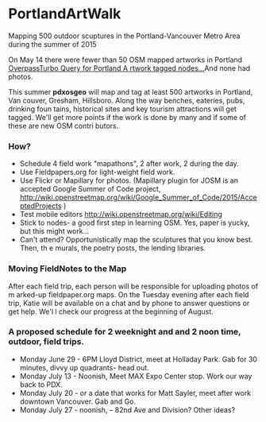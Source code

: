 # PortlandArtWalk
Mapping 500 outdoor scuptures in the Portland-Vancouver Metro Area during the summer of 2015


On May 14 there were fewer than 50 OSM mapped artworks in Portland  <a href="htt
p://overpass-turbo.eu/s/9v3" target="_blank"> OverpassTurbo Query for Portland A
rtwork tagged nodes...</a>And none had photos.

This summer **pdxosgeo** will map and tag at least 500 artworks in Portland, Van
couver, Gresham, Hillsboro. Along the way benches, eateries, pubs, drinking foun
tains, historical sites and key tourism attractions will get tagged.   We'll get
 more points if the work is done by many and if some of these are new OSM contri
butors.  


### How? 
- Schedule 4 field work "mapathons", 2 after work, 2 during the day.
- Use Fieldpapers.org for light-weight field work.
- Use Flickr or Mapillary for photos. (Mapillary plugin for JOSM is an accepted Google Summer of Code project, http://wiki.openstreetmap.org/wiki/Google_Summer_of_Code/2015/AcceptedProjects )
- Test mobile editors http://wiki.openstreetmap.org/wiki/Editing
- Stick to nodes- a good first step in learning OSM. Yes, paper is yucky, but this
 might work...
- Can't attend?  Opportunistically map the sculptures that you know best. Then, th
e murals, the poetry posts, the lending libraries.

### Moving FieldNotes to the Map
After each field trip, each person will be responsible for uploading photos of m
arked-up fieldpaper.org maps. On the Tuesday evening after each field trip, Katie will be available on a chat and by phone to answer questions or get help. We'l
l check our progress at the beginning of August.


### A proposed schedule for 2 weeknight and and 2 noon time, outdoor, field trips.

- Monday June 29 - 6PM Lloyd District, meet at Holladay Park. Gab for 30 minutes, 
divvy up quadrants- head out.
- Monday July 13 - Noonish, Meet MAX Expo Center stop. Work our way back to PDX.
- Monday July 20 - or a date that works for Matt Sayler, meet after work downtown 
Vancouver. Gab and Go.
- Monday July 27 - noonish, – 82nd Ave and Division?  Other ideas?
